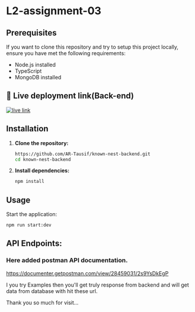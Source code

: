 # L2-assignment-03

## Prerequisites

If you want to clone this repository and try to setup this project locally, ensure you have met the following requirements:

- Node.js installed
- TypeScript
- MongoDB installed

## 🔗 Live deployment link(Back-end)

[![live link](https://img.shields.io/badge/Live_Link-0A66C2?style=for-the-badge&logo=ko-fi&logoColor=white)](https://l2b2a4-course-review-ar-tausif.vercel.app)

## Installation

1. **Clone the repository:**

   ```bash
   https://github.com/AR-Tausif/known-nest-backend.git
   cd known-nest-backend
   ```

2. **Install dependencies:**

   ```bash
   npm install
   ```

## Usage

Start the application:

```bash
npm run start:dev
```

## API Endpoints:

### Here added postman API documentation.

https://documenter.getpostman.com/view/28459031/2s9YsDkEgP

I you try Examples then you'll get truly response from backend and will get data from database with hit these url.

Thank you so much for visit...
